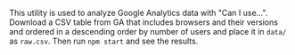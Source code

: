 This utility is used to analyze Google Analytics data with "Can I use...". Download a CSV table from GA
that includes browsers and their versions and ordered in a descending order by number of users and
place it in `data/` as `raw.csv`. Then run `npm start` and see the results.
